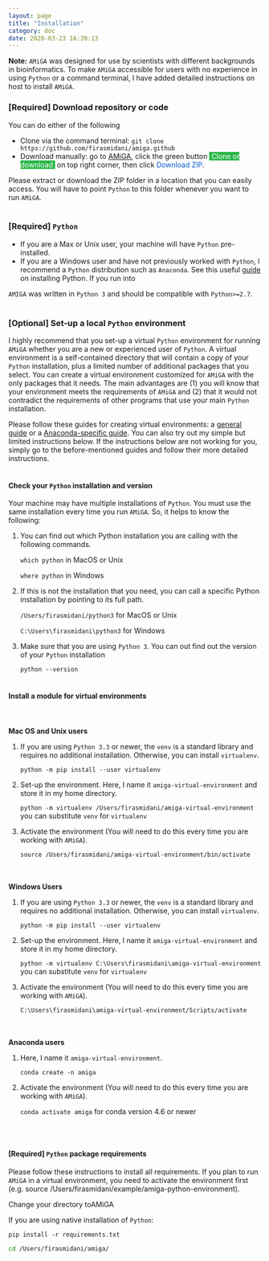 ```yaml
---
layout: page
title: "Installation"
category: doc
date: 2020-03-23 16:39:13
---
```


**Note:** `AMiGA` was designed for use by scientists with different backgrounds in bioinformatics. To make `AMiGA` accessible for users with no experience in using `Python` or a command terminal,  I have added detailed instructions on host to install `AMiGA`.

### [Required] Download repository or code

You can do either of the following
<br />
- Clone via the command terminal: `git clone https://github.com/firasmidani/amiga.github`
- Download manually: go to <a href="https://github.com/firasmidani/github">AMiGA</a>, click the green button <span style="color:#ffffff;background-color:#2ab748">&nbsp;Clone or download&nbsp;</span> on top right corner, then click <span style="color:#075bd0;">Download ZIP</span>.

Please extract or download the ZIP folder in a location that you can easily access. You will have to point `Python` to this folder whenever you want to run `AMiGA`.
<br /><br />

### [Required] `Python`

* If you are a Max or Unix user, your machine will have `Python` pre-installed.
* If you are a Windows user and have not previously worked with `Python`, I recommend a `Python` distribution such as `Anaconda`. See this useful [guide](https://fangohr.github.io/blog/installation-of-python-spyder-numpy-sympy-scipy-pytest-matplotlib-via-anaconda.html) on installing Python. If you run into

`AMIGA` was written in `Python 3` and should be compatible with `Python>=2.7`.
<br /><br />

### [Optional] Set-up a local `Python` environment

I highly recommend that you set-up a virtual `Python` environment for running `AMiGA` whether you are a new or experienced user of `Python`.  A virtual environment is a self-contained directory that will contain a copy of your `Python` installation, plus a limited number of additional packages that you select. You can create a virtual environment customized for `AMiGA` with the only packages that it needs. The main advantages are (1) you will know that your environment meets the requirements of `AMiGA` and (2) that it would not contradict the requirements of other programs that use your main `Python` installation.

Please follow these guides for creating virtual environments: a <a href="https://packaging.python.org/guides/installing-using-pip-and-virtual-environments/">general guide</a> or a <a href="https://uoa-eresearch.github.io/eresearch-cookbook/recipe/2014/11/20/conda/">Anaconda-specific guide</a>. You can also try out my simple but limited instructions below. If the instructions below are not working for you, simply go to the before-mentioned guides and follow their more detailed instructions.
<br /><br />

#### Check your `Python` installation and version

Your machine may have multiple installations of `Python`. You must use the same installation every time you run `AMiGA`. So, it helps to know the following:

1. You can find out which Python installation you are calling with the following commands.

    `which python` in MacOS or Unix

    `where python` in Windows

2. If this is not the installation that you need, you can call a specific Python installation by pointing to its full path.

    `/Users/firasmidani/python3`  for MacOS or Unix

    `C:\Users\firasmidani\python3` for Windows

3. Make sure that you are using `Python 3`. You can out find out the version of your `Python` installation

    `python --version`
<br /><br />

#### Install a module for virtual environments

<br /><br />
**Mac OS and Unix users**

1. If you are using `Python 3.3` or newer, the `venv` is a standard library and requires no additional installation. Otherwise, you can install `virtualenv`.

    `python -m pip install --user virtualenv`

2. Set-up the environment. Here, I name it `amiga-virtual-environment` and store it in my home directory.

    `python -m virtualenv /Users/firasmidani/amiga-virtual-environment`  you can substitute `venv` for `virtualenv`

3. Activate the environment (You will need to do this every time you are working with `AMiGA`).

    `source /Users/firasmidani/amiga-virtual-environment/bin/activate`

<br /><br />
**Windows Users**

1. If you are using `Python 3.3` or newer, the `venv` is a standard library and requires no additional installation. Otherwise, you can install `virtualenv`.

    `python -m pip install --user virtualenv`

2. Set-up the environment. Here, I name it `amiga-virtual-environment` and store it in my home directory.

    `python -m virtualenv C:\Users\firasmidani\amiga-virtual-environment`  you can substitute `venv` for `virtualenv`

3. Activate the environment (You will need to do this every time you are working with `AMiGA`).

    `C:\Users\firasmidani\amiga-virtual-environment/Scripts/activate`

<br /><br />
**Anaconda users**

1. Here, I name it `amiga-virtual-environment`.

    `conda create -n amiga`

2. Activate the environment (You will need to do this every time you are working with `AMiGA`).

    `conda activate amiga`  for conda version 4.6 or newer

<br /><br />

#### [Required] `Python` package requirements

Please follow these instructions to install all requirements. If you plan to run `AMiGA` in a virtual environment, you need to activate the environment first (e.g. source /Users/firasmidani/example/amiga-python-environment).

Change your directory toAMiGA


If you are using native installation of `Python`:

```pip install -r requirements.txt```




```bash
cd /Users/firasmidani/amiga/
```
